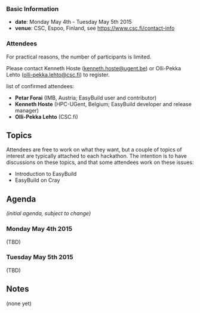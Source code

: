 ### Basic Information

* **date**: Monday May 4th - Tuesday May 5th 2015
* **venue**: CSC, Espoo, Finland, see https://www.csc.fi/contact-info

### Attendees

For practical reasons, the number of participants is limited.

Please contact Kenneth Hoste (kenneth.hoste@ugent.be) or Olli-Pekka Lehto (olli-pekka.lehto@csc.fi) to register.


list of confirmed attendees:

* **Petar Forai** (IMB, Austria; EasyBuild user and contributor)
* **Kenneth Hoste** (HPC-UGent, Belgium; EasyBuild developer and release manager)
* **Olli-Pekka Lehto** (CSC.fi)

## Topics

Attendees are free to work on what they want, but a couple of topics of interest are typically attached to each hackathon. The intention is to have discussions on these topics, and that some attendees work on these issues:

* Introduction to EasyBuild
* EasyBuild on Cray

## Agenda

_(initial agenda, subject to change)_

### Monday May 4th 2015

(TBD)

### Tuesday May 5th 2015

(TBD)

## Notes

(none yet)
